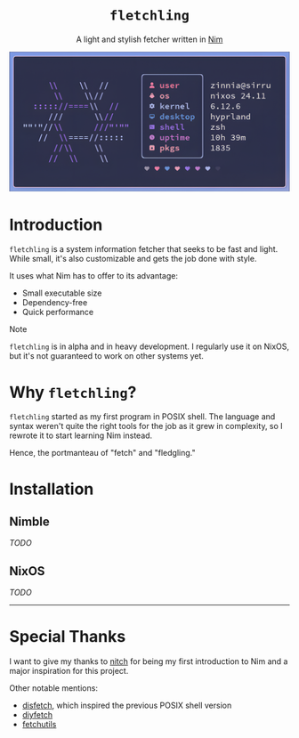 <div align="center">

# `fletchling`

A light and stylish fetcher written in [Nim](https://nim-lang.org)

<img src="assets/fletchling.png" width="550" alt="Screenshot of fletchling on NixOS">

</div>

# Introduction

`fletchling` is a system information fetcher that seeks to be fast and
light. While small, it's also customizable and gets the job done
with style.

It uses what Nim has to offer to its advantage:

- Small executable size
- Dependency-free
- Quick performance

> [!note]
> `fletchling` is in alpha and in heavy development.
> I regularly use it on NixOS, but it's not guaranteed to work
> on other systems yet.

# Why `fletchling`?

`fletchling` started as my first program in POSIX shell.
The language and syntax weren't quite the right tools for the job
as it grew in complexity, so I rewrote it to start learning Nim instead.

Hence, the portmanteau of "fetch" and "fledgling."

# Installation

## Nimble

_TODO_

## NixOS

_TODO_

---

# Special Thanks

I want to give my thanks to [nitch](https://github.com/ssleert/nitch) for
being my first introduction to Nim and a major inspiration for this project.

Other notable mentions:

- [disfetch](https://github.com/q60/disfetch), which inspired the previous POSIX shell version
- [diyfetch](https://github.com/info-mono/diyfetch)
- [fetchutils](https://github.com/kiedtl/fetchutils)

